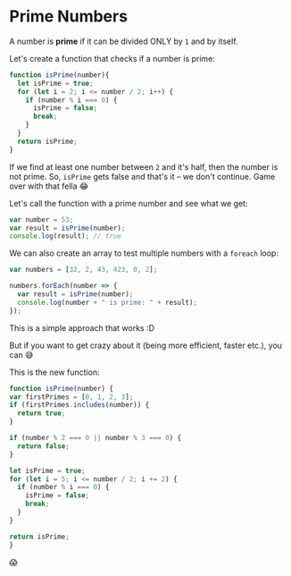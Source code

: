 # Prime Numbers

A number is **prime** if it can be divided ONLY by `1` and by itself.

Let's create a function that checks if a number is prime:

``` js
function isPrime(number){
  let isPrime = true;
  for (let i = 2; i <= number / 2; i++) {
    if (number % i === 0) {
      isPrime = false;
      break;
    }
  }
  return isPrime;
}
```

If we find at least one number between `2` and it's half, then the number is not prime. So, `isPrime` gets false and that's it – we don't continue. Game over with that fella :joy:

Let's call the function with a prime number and see what we get:

``` js
var number = 53;
var result = isPrime(number);
console.log(result); // true
```

We can also create an array to test multiple numbers with a `foreach` loop:

``` js
var numbers = [32, 2, 43, 423, 0, 2];

numbers.forEach(number => {
  var result = isPrime(number);
  console.log(number + " is prime: " + result);
});
```

This is a simple approach that works :D

But if you want to get crazy about it (being more efficient, faster etc.), you can :sweat_smile:

This is the new function:

``` js
function isPrime(number) {
var firstPrimes = [0, 1, 2, 3];
if (firstPrimes.includes(number)) {
  return true;
}

if (number % 2 === 0 || number % 3 === 0) {
  return false;
}

let isPrime = true;
for (let i = 5; i <= number / 2; i += 2) {
  if (number % i === 0) {
    isPrime = false;
    break;
  }
}

return isPrime;
}
```

:scream:
